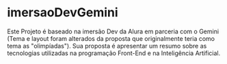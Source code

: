 # imersaoDevGemini
Este Projeto é baseado na imersão Dev da Alura em parceria com o Gemini (Tema e layout foram alterados da proposta que originalmente teria como tema as "olimpíadas"). Sua proposta é apresentar um resumo sobre as tecnologias utilizadas na programação Front-End e na Inteligência Artificial.
